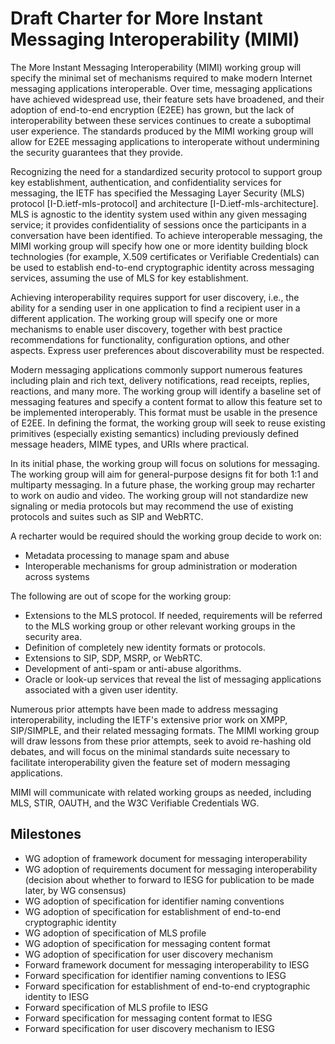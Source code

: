 # Draft Charter for More Instant Messaging Interoperability (MIMI)

The More Instant Messaging Interoperability (MIMI) working group will specify the minimal set of mechanisms required to make modern Internet messaging applications interoperable. Over time, messaging applications have achieved widespread use, their feature sets have broadened, and their adoption of end-to-end encryption (E2EE) has grown, but the lack of interoperability between these services continues to create a suboptimal user experience. The standards produced by the MIMI working group will allow for E2EE messaging applications to interoperate without undermining the security guarantees that they provide. 

Recognizing the need for a standardized security protocol to support group key establishment, authentication, and confidentiality services for messaging, the IETF has specified the Messaging Layer Security (MLS) protocol [I-D.ietf-mls-protocol] and architecture [I-D.ietf-mls-architecture]. MLS is agnostic to the identity system used within any given messaging service; it provides confidentiality of sessions once the participants in a conversation have been identified. To achieve interoperable messaging, the MIMI working group will specify how one or more identity building block technologies (for example, X.509 certificates or Verifiable Credentials) can be used to establish end-to-end cryptographic identity across messaging services, assuming the use of MLS for key establishment. 

Achieving interoperability requires support for user discovery, i.e., the ability for a sending user in one application to find a recipient user in a different application. The working group will specify one or more mechanisms to enable user discovery, together with best practice recommendations for functionality, configuration options, and other aspects. Express user preferences about discoverability must be respected. 

Modern messaging applications commonly support numerous features including plain and rich text, delivery notifications, read receipts, replies, reactions, and many more. The working group will identify a baseline set of messaging features and specify a content format to allow this feature set to be implemented interoperably. This format must be usable in the presence of E2EE. In defining the format, the working group will seek to reuse existing primitives (especially existing semantics) including previously defined message headers, MIME types, and URIs where practical.

In its initial phase, the working group will focus on solutions for messaging. The working group will aim for general-purpose designs fit for both 1:1 and multiparty messaging. In a future phase, the working group may recharter to work on audio and video. The working group will not standardize new signaling or media protocols but may recommend the use of existing protocols and suites such as SIP and WebRTC. 

A recharter would be required should the working group decide to work on:
* Metadata processing to manage spam and abuse
* Interoperable mechanisms for group administration or moderation across systems

The following are out of scope for the working group:

* Extensions to the MLS protocol. If needed, requirements will be referred to the MLS working group or other relevant working groups in the security area.
* Definition of completely new identity formats or protocols.
* Extensions to SIP, SDP, MSRP, or WebRTC.
* Development of anti-spam or anti-abuse algorithms.
* Oracle or look-up services that reveal the list of messaging applications associated with a given user identity.

Numerous prior attempts have been made to address messaging interoperability, including the IETF's extensive prior work on XMPP, SIP/SIMPLE, and their related messaging formats. The MIMI working group will draw lessons from these prior attempts, seek to avoid re-hashing old debates, and will focus on the minimal standards suite necessary to facilitate interoperability given the feature set of modern messaging applications.

MIMI will communicate with related working groups as needed, including MLS, STIR, OAUTH, and the W3C Verifiable Credentials WG.

## Milestones

* WG adoption of framework document for messaging interoperability
* WG adoption of requirements document for messaging interoperability
  (decision about whether to forward to IESG for publication to be made later,
  by WG consensus)
* WG adoption of specification for identifier naming conventions
* WG adoption of specification for establishment of end-to-end cryptographic identity
* WG adoption of specification of MLS profile
* WG adoption of specification for messaging content format
* WG adoption of specification for user discovery mechanism
* Forward framework document for messaging interoperability to IESG
* Forward specification for identifier naming conventions to IESG
* Forward specification for establishment of end-to-end cryptographic identity to IESG
* Forward specification of MLS profile to IESG
* Forward specification for messaging content format to IESG
* Forward specification for user discovery mechanism to IESG








 

